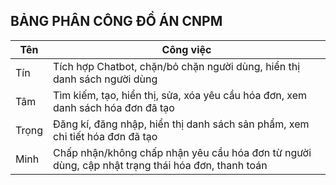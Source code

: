 ## BẢNG PHÂN CÔNG ĐỒ ÁN CNPM

| Tên   | Công việc                                                                                  |
|-------|--------------------------------------------------------------------------------------------|
| Tín   | Tích hợp Chatbot, chặn/bỏ chặn người dùng, hiển thị danh sách người dùng                    |
| Tâm   | Tìm kiếm, tạo, hiển thị, sửa, xóa yêu cầu hóa đơn, xem danh sách hóa đơn đã tạo             |
| Trọng | Đăng kí, đăng nhập, hiển thị danh sách sản phẩm, xem chi tiết hóa đơn đã tạo                |
| Minh  | Chấp nhận/không chấp nhận yêu cầu hóa đơn từ người dùng, cập nhật trạng thái hóa đơn, thanh toán |